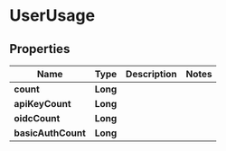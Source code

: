 

# UserUsage


## Properties

| Name | Type | Description | Notes |
|------------ | ------------- | ------------- | -------------|
|**count** | **Long** |  |  |
|**apiKeyCount** | **Long** |  |  |
|**oidcCount** | **Long** |  |  |
|**basicAuthCount** | **Long** |  |  |



